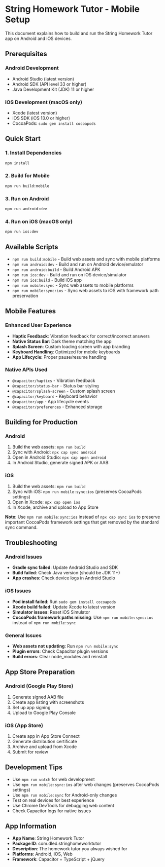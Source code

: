 # String Homework Tutor - Mobile Setup

This document explains how to build and run the String Homework Tutor app on Android and iOS devices.

## Prerequisites

### Android Development

- Android Studio (latest version)
- Android SDK (API level 33 or higher)
- Java Development Kit (JDK) 11 or higher

### iOS Development (macOS only)

- Xcode (latest version)
- iOS SDK (iOS 13.0 or higher)
- CocoaPods: `sudo gem install cocoapods`

## Quick Start

### 1. Install Dependencies

```bash
npm install
```

### 2. Build for Mobile

```bash
npm run build:mobile
```

### 3. Run on Android

```bash
npm run android:dev
```

### 4. Run on iOS (macOS only)

```bash
npm run ios:dev
```

## Available Scripts

- `npm run build:mobile` - Build web assets and sync with mobile platforms
- `npm run android:dev` - Build and run on Android device/emulator
- `npm run android:build` - Build Android APK
- `npm run ios:dev` - Build and run on iOS device/simulator
- `npm run ios:build` - Build iOS app
- `npm run mobile:sync` - Sync web assets to mobile platforms
- `npm run mobile:sync:ios` - Sync web assets to iOS with framework path preservation

## Mobile Features

### Enhanced User Experience

- **Haptic Feedback**: Vibration feedback for correct/incorrect answers
- **Native Status Bar**: Dark theme matching the app
- **Splash Screen**: Custom loading screen with app branding
- **Keyboard Handling**: Optimized for mobile keyboards
- **App Lifecycle**: Proper pause/resume handling

### Native APIs Used

- `@capacitor/haptics` - Vibration feedback
- `@capacitor/status-bar` - Status bar styling
- `@capacitor/splash-screen` - Custom splash screen
- `@capacitor/keyboard` - Keyboard behavior
- `@capacitor/app` - App lifecycle events
- `@capacitor/preferences` - Enhanced storage

## Building for Production

### Android

1. Build the web assets: `npm run build`
2. Sync with Android: `npx cap sync android`
3. Open in Android Studio: `npx cap open android`
4. In Android Studio, generate signed APK or AAB

### iOS

1. Build the web assets: `npm run build`
2. Sync with iOS: `npm run mobile:sync:ios` (preserves CocoaPods settings)
3. Open in Xcode: `npx cap open ios`
4. In Xcode, archive and upload to App Store

**Note**: Use `npm run mobile:sync:ios` instead of `npx cap sync ios` to preserve important CocoaPods framework settings that get removed by the standard sync command.

## Troubleshooting

### Android Issues

- **Gradle sync failed**: Update Android Studio and SDK
- **Build failed**: Check Java version (should be JDK 11+)
- **App crashes**: Check device logs in Android Studio

### iOS Issues

- **Pod install failed**: Run `sudo gem install cocoapods`
- **Xcode build failed**: Update Xcode to latest version
- **Simulator issues**: Reset iOS Simulator
- **CocoaPods framework paths missing**: Use `npm run mobile:sync:ios` instead of `npm run mobile:sync`

### General Issues

- **Web assets not updating**: Run `npm run mobile:sync`
- **Plugin errors**: Check Capacitor plugin versions
- **Build errors**: Clear node_modules and reinstall

## App Store Preparation

### Android (Google Play Store)

1. Generate signed AAB file
2. Create app listing with screenshots
3. Set up app signing
4. Upload to Google Play Console

### iOS (App Store)

1. Create app in App Store Connect
2. Generate distribution certificate
3. Archive and upload from Xcode
4. Submit for review

## Development Tips

- Use `npm run watch` for web development
- Use `npm run mobile:sync:ios` after web changes (preserves CocoaPods settings)
- Use `npm run mobile:sync` for Android-only changes
- Test on real devices for best experience
- Use Chrome DevTools for debugging web content
- Check Capacitor logs for native issues

## App Information

- **App Name**: String Homework Tutor
- **Package ID**: com.dled.stringhomeworktutor
- **Description**: The homework tutor you always wished for
- **Platforms**: Android, iOS, Web
- **Framework**: Capacitor + TypeScript + jQuery
